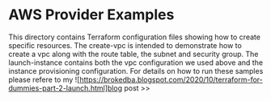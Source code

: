 # AWS Provider Examples
This directory contains Terraform configuration files showing how to create specific resources. The create-vpc is intended to demonstrate how to create a vpc along with the route table, the subnet and security group. The launch-instance contains both the vpc configuration we used above and the instance provisioning configuration. 
For details on how to run these samples please refere to my ![https://brokedba.blogspot.com/2020/10/terraform-for-dummies-part-2-launch.html]blog post >>
